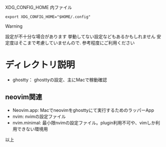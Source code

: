 XDG_CONFIG_HOME 内ファイル

```
export XDG_CONFIG_HOME="$HOME/.config"
```

> [!WARNING]
> 設定が不十分な場合があります
> 挙動してない設定などもあるかもしれません
> 安定度はそこまで考慮していませんので. 参考程度にご利用ください

# ディレクトリ説明

- ghostty： ghosttyの設定、主にMacで稼動確認


## neovim関連

- Neovim.app: Macでneovimをghosttyにて実行するためのラッパーApp
- nvim: nvimの設定ファイル
- nvim.minimal: 最小限nvimの設定ファイル。plugin利用不可や、vimしか利用できない環境用

以上
